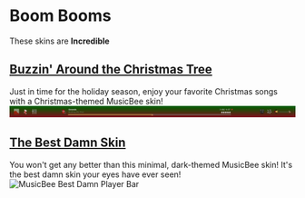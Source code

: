 # Boom Booms
These skins are **Incredible**

## [Buzzin' Around the Christmas Tree](https://github.com/jerelhenderson/boombooms/tree/master/Buzzin'%20Around%20the%20Christmas%20Tree)
Just in time for the holiday season, enjoy your favorite Christmas songs with a Christmas-themed MusicBee skin!
<img alt="MusicBee Holiday Player Bar" src="https://raw.githubusercontent.com/jerelhenderson/boombooms/master/Buzzin'%20Around%20the%20Christmas%20Tree/BACT_player.png" />

## [The Best Damn Skin](https://github.com/jerelhenderson/boombooms/tree/master/The%20Best%20Damn%20Skin)
You won't get any better than this minimal, dark-themed MusicBee skin! It's the best damn skin your eyes have ever seen!
<img alt="MusicBee Best Damn Player Bar" src="https://github.com/jerelhenderson/boombooms/master/The%20Best%20Damn%20Skin/The%20Best%20Damn%Skin/TBDS_player.png" />
